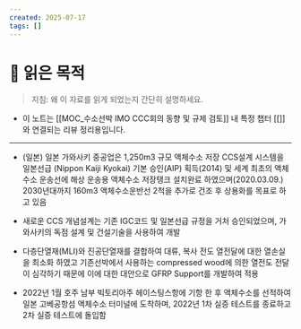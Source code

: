 ```yaml
---
created: 2025-07-17
tags: []
---
```

# 🎯 읽은 목적  
> 지침: 왜 이 자료를 읽게 되었는지 간단히 설명하세요.

- 이 노트는 [[MOC_수소선박 IMO CCC회의 동향 및 규제 검토]] 내 특정 챕터 [[]]와 연결되는 리뷰 정리용입니다.  

---


- (일본) 일본 가와사키 중공업은 1,250m3 규모 액체수소 저장 CCS설계 시스템을 일본선급 (Nippon Kaiji Kyokai) 기본 승인(AIP) 획득(2014) 및 세계 최초의 액체수소 운송선에 해상 운송용 액체수소 저장탱크 설치완료 하였으며(2020.03.09.) 2030년대까지 160m3 액체수소운반선 2척을 추가로 건조 후 상용화를 목표로 하고 있음

- 새로운 CCS 개념설계는 기존 IGC코드 및 일본선급 규정을 거처 승인되었으며, 가와사키의 독점 설계 및 건설기술을 사용하여 개발

- 다층단열재(MLI)와 진공단열재를 결합하여 대류, 복사 전도 열전달에 대한 열손실을 최소화 하였고 기존선박에서 사용하는 compressed wood에 의한 열전도 전달이 심각하기 때문에 이에 대한 대안으로 GFRP Support를 개발하여 적용

- 2022년 1월 호주 남부 빅토리아주 헤이스팅스항에 기항 한 후 액체수소를 선적하여 일본 고베공항섬 액체수소 터미널에 도착하며, 2022년 1차 실증 테스트를 종료하고 2차 실증 테스트에 돌입함

